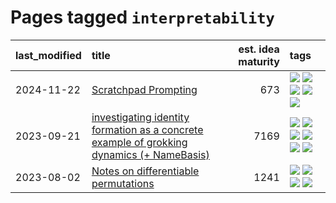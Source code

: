 # Pages tagged `interpretability`

|last_modified|title|est. idea maturity|tags
|:---|:---|---:|:---|
|2024-11-22|[Scratchpad Prompting](../scratchpad_prompting.md)|673|[![](https://img.shields.io/badge/tag-agentic-e33481)](../tags/agentic.md) [![](https://img.shields.io/badge/tag-experimental-496a1)](../tags/experimental.md) [![](https://img.shields.io/badge/tag-interpretability-e168be)](../tags/interpretability.md) [![](https://img.shields.io/badge/tag-llm-b59164)](../tags/llm.md) [![](https://img.shields.io/badge/tag-prompting-abf295)](../tags/prompting.md)|
|2023-09-21|[investigating identity formation as a concrete example of grokking dynamics (+ NameBasis)](../identity_grokking_dynamics.md)|7169|[![](https://img.shields.io/badge/tag-alignment-8e95e2)](../tags/alignment.md) [![](https://img.shields.io/badge/tag-experimental-496a1)](../tags/experimental.md) [![](https://img.shields.io/badge/tag-interpretability-e168be)](../tags/interpretability.md) [![](https://img.shields.io/badge/tag-publication-f76896)](../tags/publication.md) [![](https://img.shields.io/badge/tag-safety-3f3dc3)](../tags/safety.md) [![](https://img.shields.io/badge/tag-wip-97a75e)](../tags/wip.md)|
|2023-08-02|[Notes on differentiable permutations](../differentiable_permutations.md)|1241|[![](https://img.shields.io/badge/tag-differentiable_permutation-4d5a4)](../tags/differentiable_permutation.md) [![](https://img.shields.io/badge/tag-experimental-496a1)](../tags/experimental.md) [![](https://img.shields.io/badge/tag-interpretability-e168be)](../tags/interpretability.md) [![](https://img.shields.io/badge/tag-regularization-96f12e)](../tags/regularization.md)|